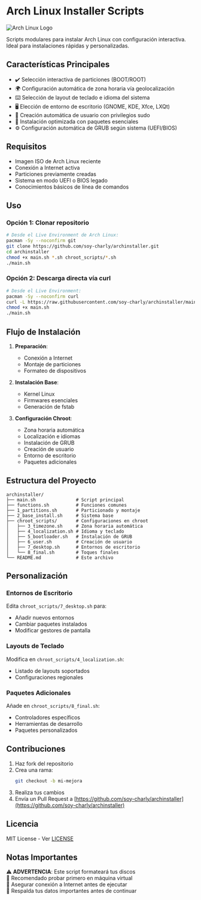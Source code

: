 # Arch Linux Installer Scripts

![Arch Linux Logo](https://archlinux.org/static/logos/archlinux-logo-dark-1200dpi.b42bd35d5916.png)

Scripts modulares para instalar Arch Linux con configuración interactiva. Ideal para instalaciones rápidas y personalizadas.

## Características Principales
- ✔️ Selección interactiva de particiones (BOOT/ROOT)
- 🌍 Configuración automática de zona horaria vía geolocalización
- ⌨️ Selección de layout de teclado e idioma del sistema
- 🖥️ Elección de entorno de escritorio (GNOME, KDE, Xfce, LXQt)
- 👤 Creación automática de usuario con privilegios sudo
- 🚀 Instalación optimizada con paquetes esenciales
- ⚙️ Configuración automática de GRUB según sistema (UEFI/BIOS)

## Requisitos
- Imagen ISO de Arch Linux reciente
- Conexión a Internet activa
- Particiones previamente creadas
- Sistema en modo UEFI o BIOS legado
- Conocimientos básicos de línea de comandos

## Uso

### Opción 1: Clonar repositorio
```bash
# Desde el Live Environment de Arch Linux:
pacman -Sy --noconfirm git
git clone https://github.com/soy-charly/archinstaller.git
cd archinstaller
chmod +x main.sh *.sh chroot_scripts/*.sh
./main.sh
```

### Opción 2: Descarga directa vía curl
```bash
# Desde el Live Environment:
pacman -Sy --noconfirm curl
curl -L https://raw.githubusercontent.com/soy-charly/archinstaller/main/main.sh -o main.sh
chmod +x main.sh
./main.sh
```

## Flujo de Instalación
1. **Preparación**:
   - Conexión a Internet
   - Montaje de particiones
   - Formateo de dispositivos

2. **Instalación Base**:
   - Kernel Linux
   - Firmwares esenciales
   - Generación de fstab

3. **Configuración Chroot**:
   - Zona horaria automática
   - Localización e idiomas
   - Instalación de GRUB
   - Creación de usuario
   - Entorno de escritorio
   - Paquetes adicionales

## Estructura del Proyecto
```
archinstaller/
├── main.sh               # Script principal
├── functions.sh          # Funciones comunes
├── 1_partitions.sh       # Particionado y montaje
├── 2_base_install.sh     # Sistema base
├── chroot_scripts/       # Configuraciones en chroot
│   ├── 3_timezone.sh     # Zona horaria automática
│   ├── 4_localization.sh # Idioma y teclado
│   ├── 5_bootloader.sh   # Instalación de GRUB
│   ├── 6_user.sh         # Creación de usuario
│   ├── 7_desktop.sh      # Entornos de escritorio
│   └── 8_final.sh        # Toques finales
└── README.md             # Este archivo
```

## Personalización
### Entornos de Escritorio
Edita `chroot_scripts/7_desktop.sh` para:
- Añadir nuevos entornos
- Cambiar paquetes instalados
- Modificar gestores de pantalla

### Layouts de Teclado
Modifica en `chroot_scripts/4_localization.sh`:
- Listado de layouts soportados
- Configuraciones regionales

### Paquetes Adicionales
Añade en `chroot_scripts/8_final.sh`:
- Controladores específicos
- Herramientas de desarrollo
- Paquetes personalizados

## Contribuciones
1. Haz fork del repositorio
2. Crea una rama:
   ```bash
   git checkout -b mi-mejora
   ```
3. Realiza tus cambios
4. Envía un Pull Request a [https://github.com/soy-charly/archinstaller](https://github.com/soy-charly/archinstaller)

## Licencia
MIT License - Ver [LICENSE](LICENSE)

## Notas Importantes
⚠️ **ADVERTENCIA**: Este script formateará tus discos  
🔧 Recomendado probar primero en máquina virtual  
📶 Asegurar conexión a Internet antes de ejecutar  
💾 Respalda tus datos importantes antes de continuar
